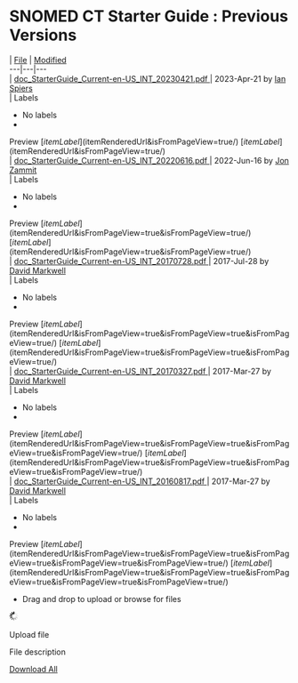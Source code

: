 # SNOMED CT Starter Guide : Previous Versions

\| [File](display/DOCSTART/Previous+Versions) | [Modified](display/DOCSTART/Previous+Versions)\
\---|---|---\
\| [doc\_StarterGuide\_Current-en-US\_INT\_20230421.pdf ](download/attachments/28742871/doc_StarterGuide_Current-en-US_INT_20230421.pdf)| 2023-Apr-21 by [Ian Spiers](display/~ispiers/)\
\| Labels

* No labels
*

Preview [$itemLabel]($itemRenderedUrl\&isFromPageView=true/) [$itemLabel]($itemRenderedUrl\&isFromPageView=true/)\
\| [doc\_StarterGuide\_Current-en-US\_INT\_20220616.pdf ](download/attachments/28742871/doc_StarterGuide_Current-en-US_INT_20220616.pdf)| 2022-Jun-16 by [Jon Zammit](display/~jzammit/)\
\| Labels

* No labels
*

Preview [$itemLabel]($itemRenderedUrl\&isFromPageView=true\&isFromPageView=true/) [$itemLabel]($itemRenderedUrl\&isFromPageView=true\&isFromPageView=true/)\
\| [doc\_StarterGuide\_Current-en-US\_INT\_20170728.pdf ](download/attachments/28742871/doc_StarterGuide_Current-en-US_INT_20170728.pdf)| 2017-Jul-28 by [David Markwell](display/~dmarkwell/)\
\| Labels

* No labels
*

Preview [$itemLabel]($itemRenderedUrl\&isFromPageView=true\&isFromPageView=true\&isFromPageView=true/) [$itemLabel]($itemRenderedUrl\&isFromPageView=true\&isFromPageView=true\&isFromPageView=true/)\
\| [doc\_StarterGuide\_Current-en-US\_INT\_20170327.pdf ](download/attachments/28742871/doc_StarterGuide_Current-en-US_INT_20170327.pdf)| 2017-Mar-27 by [David Markwell](display/~dmarkwell/)\
\| Labels

* No labels
*

Preview [$itemLabel]($itemRenderedUrl\&isFromPageView=true\&isFromPageView=true\&isFromPageView=true\&isFromPageView=true/) [$itemLabel]($itemRenderedUrl\&isFromPageView=true\&isFromPageView=true\&isFromPageView=true\&isFromPageView=true/)\
\| [doc\_StarterGuide\_Current-en-US\_INT\_20160817.pdf ](download/attachments/28742871/doc_StarterGuide_Current-en-US_INT_20160817.pdf)| 2017-Mar-27 by [David Markwell](display/~dmarkwell/)\
\| Labels

* No labels
*

Preview [$itemLabel]($itemRenderedUrl\&isFromPageView=true\&isFromPageView=true\&isFromPageView=true\&isFromPageView=true\&isFromPageView=true/) [$itemLabel]($itemRenderedUrl\&isFromPageView=true\&isFromPageView=true\&isFromPageView=true\&isFromPageView=true\&isFromPageView=true/)

* Drag and drop to upload or browse for files

![](images/wait.gif)

Upload file

File description

[Download All](pages/downloadallattachments.action)
